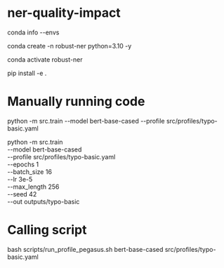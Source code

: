 # ner-quality-impact
conda info --envs

conda create -n robust-ner python=3.10 -y

conda activate robust-ner

pip install -e .


# Manually running code
python -m src.train --model bert-base-cased --profile src/profiles/typo-basic.yaml

python -m src.train \
    --model bert-base-cased \
    --profile src/profiles/typo-basic.yaml \
    --epochs 1 \
    --batch_size 16 \
    --lr 3e-5 \
    --max_length 256 \
    --seed 42 \
    --out outputs/typo-basic

# Calling script
bash scripts/run_profile_pegasus.sh bert-base-cased src/profiles/typo-basic.yaml
